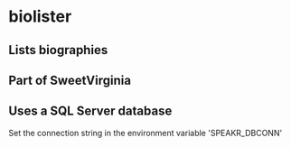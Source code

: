 # biolister

## Lists biographies

## Part of SweetVirginia

## Uses a SQL Server database
Set the connection string in the environment variable 'SPEAKR_DBCONN'
